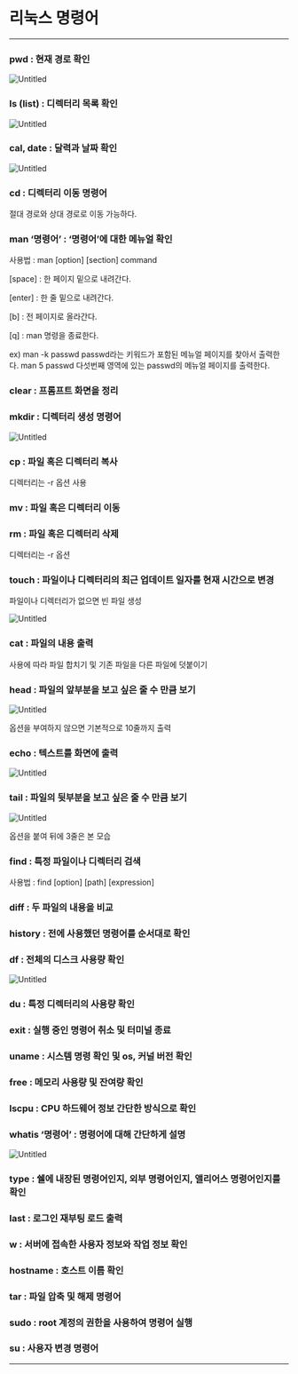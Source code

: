 # 리눅스 명령어

---

### pwd : 현재 경로 확인

![Untitled](%E1%84%85%E1%85%B5%E1%84%82%E1%85%AE%E1%86%A8%E1%84%89%E1%85%B3%20%E1%84%86%E1%85%A7%E1%86%BC%E1%84%85%E1%85%A7%E1%86%BC%E1%84%8B%E1%85%A5%203ddf20382f474453995b703834ed6abc/Untitled.png)

### ls (list) : 디렉터리 목록 확인

![Untitled](%E1%84%85%E1%85%B5%E1%84%82%E1%85%AE%E1%86%A8%E1%84%89%E1%85%B3%20%E1%84%86%E1%85%A7%E1%86%BC%E1%84%85%E1%85%A7%E1%86%BC%E1%84%8B%E1%85%A5%203ddf20382f474453995b703834ed6abc/Untitled%201.png)

### cal, date : 달력과 날짜 확인

![Untitled](%E1%84%85%E1%85%B5%E1%84%82%E1%85%AE%E1%86%A8%E1%84%89%E1%85%B3%20%E1%84%86%E1%85%A7%E1%86%BC%E1%84%85%E1%85%A7%E1%86%BC%E1%84%8B%E1%85%A5%203ddf20382f474453995b703834ed6abc/Untitled%202.png)

### cd : 디렉터리 이동 명령어

절대 경로와 상대 경로로 이동 가능하다.

### man ‘명령어’ : ‘명령어’에 대한 메뉴얼 확인

사용법 :  man [option] [section] command

[space] : 한 페이지 밑으로 내려간다.

[enter] : 한 줄 밑으로 내려간다.

[b] : 전 페이지로 올라간다.

[q] : man 명령을 종료한다.

ex) man -k passwd passwd라는 키워드가 포함된 메뉴얼 페이지를 찾아서 출력한다.
man 5 passwd 다섯번째 영역에 있는 passwd의 메뉴얼 페이지를 출력한다.

### clear : 프롬프트 화면을 정리

### mkdir : 디렉터리 생성 명령어

![Untitled](%E1%84%85%E1%85%B5%E1%84%82%E1%85%AE%E1%86%A8%E1%84%89%E1%85%B3%20%E1%84%86%E1%85%A7%E1%86%BC%E1%84%85%E1%85%A7%E1%86%BC%E1%84%8B%E1%85%A5%203ddf20382f474453995b703834ed6abc/Untitled%203.png)

### cp : 파일 혹은 디렉터리 복사

디렉터리는 -r 옵션 사용

### mv : 파일 혹은 디렉터리 이동

### rm : 파일 혹은 디렉터리 삭제

디렉터리는 -r 옵션

### touch : 파일이나 디렉터리의 최근 업데이트 일자를 현재 시간으로 변경

파일이나 디렉터리가 없으면 빈 파일 생성

![Untitled](%E1%84%85%E1%85%B5%E1%84%82%E1%85%AE%E1%86%A8%E1%84%89%E1%85%B3%20%E1%84%86%E1%85%A7%E1%86%BC%E1%84%85%E1%85%A7%E1%86%BC%E1%84%8B%E1%85%A5%203ddf20382f474453995b703834ed6abc/Untitled%204.png)

### cat : 파일의 내용 출력

사용에 따라 파일 합치기 및 기존 파일을 다른 파일에 덧붙이기

### head : 파일의 앞부분을 보고 싶은 줄 수 만큼 보기

![Untitled](%E1%84%85%E1%85%B5%E1%84%82%E1%85%AE%E1%86%A8%E1%84%89%E1%85%B3%20%E1%84%86%E1%85%A7%E1%86%BC%E1%84%85%E1%85%A7%E1%86%BC%E1%84%8B%E1%85%A5%203ddf20382f474453995b703834ed6abc/Untitled%205.png)

옵션을 부여하지 않으면 기본적으로 10줄까지 출력

### echo : 텍스트를 화면에 출력

![Untitled](%E1%84%85%E1%85%B5%E1%84%82%E1%85%AE%E1%86%A8%E1%84%89%E1%85%B3%20%E1%84%86%E1%85%A7%E1%86%BC%E1%84%85%E1%85%A7%E1%86%BC%E1%84%8B%E1%85%A5%203ddf20382f474453995b703834ed6abc/Untitled%206.png)

### tail : 파일의 뒷부분을 보고 싶은 줄 수 만큼 보기

![Untitled](%E1%84%85%E1%85%B5%E1%84%82%E1%85%AE%E1%86%A8%E1%84%89%E1%85%B3%20%E1%84%86%E1%85%A7%E1%86%BC%E1%84%85%E1%85%A7%E1%86%BC%E1%84%8B%E1%85%A5%203ddf20382f474453995b703834ed6abc/Untitled%207.png)

옵션을 붙여 뒤에 3줄은 본 모습

### find : 특정 파일이나 디렉터리 검색

사용법 : find [option] [path] [expression]

### diff : 두 파일의 내용을 비교

### history : 전에 사용했던 명령어를 순서대로 확인

### df : 전체의 디스크 사용량 확인

![Untitled](%E1%84%85%E1%85%B5%E1%84%82%E1%85%AE%E1%86%A8%E1%84%89%E1%85%B3%20%E1%84%86%E1%85%A7%E1%86%BC%E1%84%85%E1%85%A7%E1%86%BC%E1%84%8B%E1%85%A5%203ddf20382f474453995b703834ed6abc/Untitled%208.png)

### du : 특정 디렉터리의 사용량 확인

### exit : 실행 중인 명령어 취소 및 터미널 종료

### uname : 시스템 명령 확인 및 os, 커널 버전 확인

### free : 메모리 사용량 및 잔여량 확인

### lscpu : CPU 하드웨어 정보 간단한 방식으로 확인

### whatis ‘명령어’ : 명령어에 대해 간단하게 설명

![Untitled](%E1%84%85%E1%85%B5%E1%84%82%E1%85%AE%E1%86%A8%E1%84%89%E1%85%B3%20%E1%84%86%E1%85%A7%E1%86%BC%E1%84%85%E1%85%A7%E1%86%BC%E1%84%8B%E1%85%A5%203ddf20382f474453995b703834ed6abc/Untitled%209.png)

### type : 쉘에 내장된 명령어인지, 외부 명령어인지, 앨리어스 명령어인지를 확인

### last : 로그인 재부팅 로드 출력

### w : 서버에 접속한 사용자 정보와 작업 정보 확인

### hostname : 호스트 이름 확인

### tar : 파일 압축 및 해제 명령어

### sudo : root 계정의 권한을 사용하여 명령어 실행

### su : 사용자 변경 명령어

---